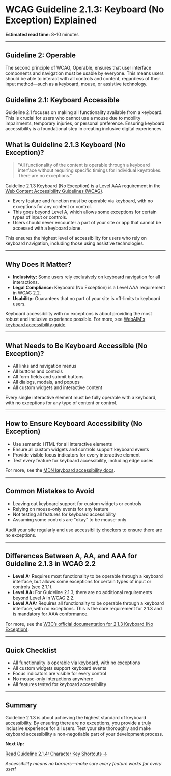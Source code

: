 <!--
title: 2.1.3 Keyboard (No Exception)
series: Making the Web Accessible for All
description: A practical guide to WCAG Guideline 2.1.3 (Keyboard, No Exception)—what it means, why it matters, and how to ensure all functionality is accessible via keyboard, with no exceptions.
keywords: wcag 2.1.3, keyboard accessibility, no exception, web standards, digital inclusion, screen readers, accessible navigation
image: WCAG-Series-2.1.3.png
imageAlt: Blue text on yellow background saying, "Web Content Accessibiilty Guiedlines (WCAG) 2.1.3 Explained, Keyboard No Exception"
status: published
date: 2025-07-03
excerpt: This guideline ensures all functionality is accessible via keyboard with absolutely no exceptions.
-->

# **WCAG Guideline 2.1.3: Keyboard (No Exception) Explained**

**Estimated read time:** 8–10 minutes

---

## **Guideline 2: Operable**

The second principle of WCAG, Operable, ensures that user interface components and navigation must be usable by everyone. This means users should be able to interact with all controls and content, regardless of their input method—such as a keyboard, mouse, or assistive technology.

## **Guideline 2.1: Keyboard Accessible**

Guideline 2.1 focuses on making all functionality available from a keyboard. This is crucial for users who cannot use a mouse due to mobility impairments, temporary injuries, or personal preference. Ensuring keyboard accessibility is a foundational step in creating inclusive digital experiences.

## **What Is Guideline 2.1.3 Keyboard (No Exception)?**

> "All functionality of the content is operable through a keyboard interface without requiring specific timings for individual keystrokes. There are no exceptions."

Guideline 2.1.3 Keyboard (No Exception) is a Level AAA requirement in the [Web Content Accessibility Guidelines (WCAG)](https://www.w3.org/WAI/WCAG22/quickref/#keyboard-no-exception).

- Every feature and function must be operable via keyboard, with no exceptions for any content or control.
- This goes beyond Level A, which allows some exceptions for certain types of input or controls.
- Users should never encounter a part of your site or app that cannot be accessed with a keyboard alone.

This ensures the highest level of accessibility for users who rely on keyboard navigation, including those using assistive technologies.

---

## **Why Does It Matter?**

<!-- [Infographic: Keyboard icon, all controls highlighted, and a user navigating a web page] -->

- **Inclusivity:** Some users rely exclusively on keyboard navigation for all interactions.
- **Legal Compliance:** Keyboard (No Exception) is a Level AAA requirement in WCAG 2.2.
- **Usability:** Guarantees that no part of your site is off-limits to keyboard users.

Keyboard accessibility with no exceptions is about providing the most robust and inclusive experience possible. For more, see [WebAIM's keyboard accessibility guide](https://webaim.org/techniques/keyboard/).

---

## **What Needs to Be Keyboard Accessible (No Exception)?**

<!-- [Grid: All interactive elements—links, buttons, forms, widgets—with focus indicators] -->

- All links and navigation menus
- All buttons and controls
- All form fields and submit buttons
- All dialogs, modals, and popups
- All custom widgets and interactive content

Every single interactive element must be fully operable with a keyboard, with no exceptions for any type of content or control.

---

## **How to Ensure Keyboard Accessibility (No Exception)**

<!-- [Side-by-side code snippets: All controls accessible vs. inaccessible control] -->
<!-- [Example: Custom widget with full keyboard event support] -->

- Use semantic HTML for all interactive elements
- Ensure all custom widgets and controls support keyboard events
- Provide visible focus indicators for every interactive element
- Test every feature for keyboard accessibility, including edge cases

For more, see the [MDN keyboard accessibility docs](https://developer.mozilla.org/en-US/docs/Web/Accessibility/Keyboard-navigable_JavaScript_widgets).

---

## **Common Mistakes to Avoid**

<!-- [Do/Don't graphic: Left side with all controls accessible, right side with some controls inaccessible] -->

- Leaving out keyboard support for custom widgets or controls
- Relying on mouse-only events for any feature
- Not testing all features for keyboard accessibility
- Assuming some controls are "okay" to be mouse-only

Audit your site regularly and use accessibility checkers to ensure there are no exceptions.

---

## **Differences Between A, AA, and AAA for Guideline 2.1.3 in WCAG 2.2**

<!-- [Infographic: Three columns labeled A, AA, AAA with example requirements for each] -->

- **Level A:** Requires most functionality to be operable through a keyboard interface, but allows some exceptions for certain types of input or controls (see 2.1.1).
- **Level AA:** For Guideline 2.1.3, there are no additional requirements beyond Level A in WCAG 2.2.
- **Level AAA:** Requires all functionality to be operable through a keyboard interface, with no exceptions. This is the core requirement for 2.1.3 and is mandatory for AAA conformance.

For more, see the [W3C’s official documentation for 2.1.3 Keyboard (No Exception)](https://www.w3.org/WAI/WCAG22/Understanding/keyboard-no-exception.html).

---

## **Quick Checklist**

<!-- [Checklist graphic: Icons for each item (link, button, form, widget, etc.)] -->

- All functionality is operable via keyboard, with no exceptions
- All custom widgets support keyboard events
- Focus indicators are visible for every control
- No mouse-only interactions anywhere
- All features tested for keyboard accessibility

---

## **Summary**

<!-- [Illustration: User navigating a web page using only a keyboard, with all controls accessible] -->

Guideline 2.1.3 is about achieving the highest standard of keyboard accessibility. By ensuring there are no exceptions, you provide a truly inclusive experience for all users. Test your site thoroughly and make keyboard accessibility a non-negotiable part of your development process.

**Next Up:**

[Read Guideline 2.1.4: Character Key Shortcuts →](WCAG-Guideline-2-1-4-Character-Key-Shortcuts-Explained)

*Accessibility means no barriers—make sure every feature works for every user!*
